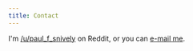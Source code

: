 ```yaml
---
title: Contact
---
```


I'm [/u/paul_f_snively](https://www.reddit.com/user/paul_f_snively) on Reddit, or you can [e-mail me](mailto:psnively@mac.com).
